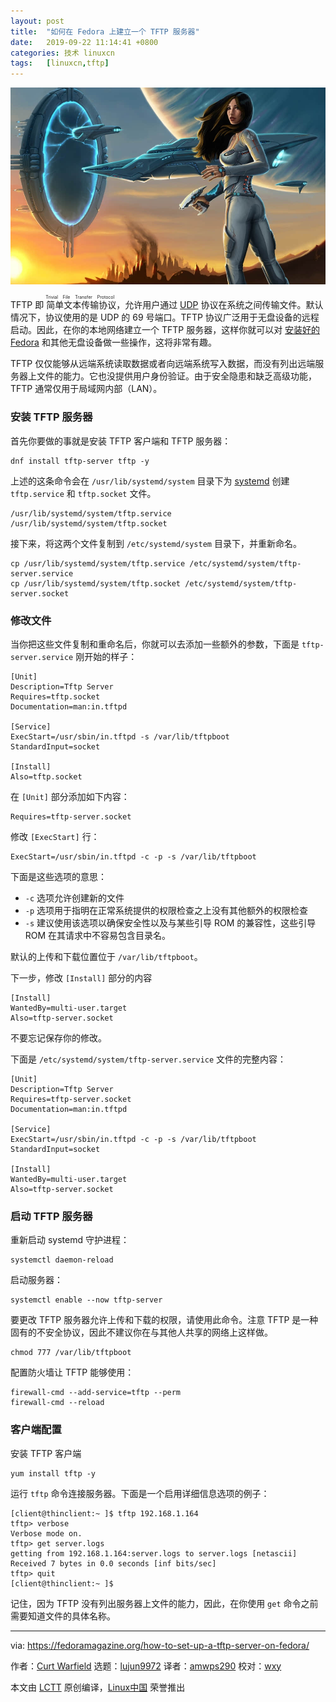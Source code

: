 ```yaml
---
layout: post
title:	"如何在 Fedora 上建立一个 TFTP 服务器"
date:	2019-09-22 11:14:41 +0800 
categories:	技术 linuxcn 
tags:	[linuxcn,tftp]
---
```



![](/Asserts/Images/album/201909/22/111433ar23l5gp2igsz2d3.jpg)


TFTP 即<ruby> 简单文本传输协议 <rt>  Trivial File Transfer Protocol </rt></ruby>，允许用户通过 [UDP](https://en.wikipedia.org/wiki/User_Datagram_Protocol) 协议在系统之间传输文件。默认情况下，协议使用的是 UDP 的 69 号端口。TFTP 协议广泛用于无盘设备的远程启动。因此，在你的本地网络建立一个 TFTP 服务器，这样你就可以对 [安装好的 Fedora](https://docs.fedoraproject.org/en-US/fedora/f30/install-guide/advanced/Network_based_Installations/) 和其他无盘设备做一些操作，这将非常有趣。


TFTP 仅仅能够从远端系统读取数据或者向远端系统写入数据，而没有列出远端服务器上文件的能力。它也没提供用户身份验证。由于安全隐患和缺乏高级功能，TFTP 通常仅用于局域网内部（LAN）。


### 安装 TFTP 服务器


首先你要做的事就是安装 TFTP 客户端和 TFTP 服务器：



```
dnf install tftp-server tftp -y
```

上述的这条命令会在 `/usr/lib/systemd/system` 目录下为 [systemd](https://fedoramagazine.org/systemd-getting-a-grip-on-units/) 创建 `tftp.service` 和 `tftp.socket` 文件。



```
/usr/lib/systemd/system/tftp.service
/usr/lib/systemd/system/tftp.socket
```

接下来，将这两个文件复制到 `/etc/systemd/system` 目录下，并重新命名。



```
cp /usr/lib/systemd/system/tftp.service /etc/systemd/system/tftp-server.service
cp /usr/lib/systemd/system/tftp.socket /etc/systemd/system/tftp-server.socket
```

### 修改文件


当你把这些文件复制和重命名后，你就可以去添加一些额外的参数，下面是 `tftp-server.service` 刚开始的样子：



```
[Unit]
Description=Tftp Server
Requires=tftp.socket
Documentation=man:in.tftpd

[Service]
ExecStart=/usr/sbin/in.tftpd -s /var/lib/tftpboot
StandardInput=socket

[Install]
Also=tftp.socket
```

在 `[Unit]` 部分添加如下内容：



```
Requires=tftp-server.socket
```

修改 `[ExecStart]` 行：



```
ExecStart=/usr/sbin/in.tftpd -c -p -s /var/lib/tftpboot
```

下面是这些选项的意思：


* `-c` 选项允许创建新的文件
* `-p` 选项用于指明在正常系统提供的权限检查之上没有其他额外的权限检查
* `-s` 建议使用该选项以确保安全性以及与某些引导 ROM 的兼容性，这些引导 ROM 在其请求中不容易包含目录名。


默认的上传和下载位置位于 `/var/lib/tftpboot`。


下一步，修改 `[Install]` 部分的内容



```
[Install]
WantedBy=multi-user.target
Also=tftp-server.socket
```

不要忘记保存你的修改。


下面是 `/etc/systemd/system/tftp-server.service` 文件的完整内容：



```
[Unit]
Description=Tftp Server
Requires=tftp-server.socket
Documentation=man:in.tftpd

[Service]
ExecStart=/usr/sbin/in.tftpd -c -p -s /var/lib/tftpboot
StandardInput=socket

[Install]
WantedBy=multi-user.target
Also=tftp-server.socket
```

### 启动 TFTP 服务器


重新启动 systemd 守护进程：



```
systemctl daemon-reload
```

启动服务器：



```
systemctl enable --now tftp-server
```

要更改 TFTP 服务器允许上传和下载的权限，请使用此命令。注意 TFTP 是一种固有的不安全协议，因此不建议你在与其他人共享的网络上这样做。



```
chmod 777 /var/lib/tftpboot
```

配置防火墙让 TFTP 能够使用：



```
firewall-cmd --add-service=tftp --perm
firewall-cmd --reload
```

### 客户端配置


安装 TFTP 客户端



```
yum install tftp -y
```

运行 `tftp` 命令连接服务器。下面是一个启用详细信息选项的例子：



```
[client@thinclient:~ ]$ tftp 192.168.1.164
tftp> verbose
Verbose mode on.
tftp> get server.logs
getting from 192.168.1.164:server.logs to server.logs [netascii]
Received 7 bytes in 0.0 seconds [inf bits/sec]
tftp> quit
[client@thinclient:~ ]$
```

记住，因为 TFTP 没有列出服务器上文件的能力，因此，在你使用 `get` 命令之前需要知道文件的具体名称。




---


via: <https://fedoramagazine.org/how-to-set-up-a-tftp-server-on-fedora/>


作者：[Curt Warfield](https://fedoramagazine.org/author/rcurtiswarfield/) 选题：[lujun9972](https://github.com/lujun9972) 译者：[amwps290](https://github.com/amwps290) 校对：[wxy](https://github.com/wxy)


本文由 [LCTT](https://github.com/LCTT/TranslateProject) 原创编译，[Linux中国](https://linux.cn/) 荣誉推出
